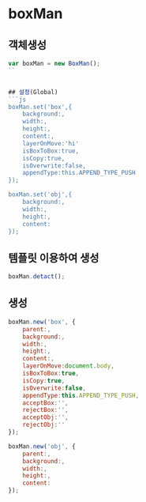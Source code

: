 # boxMan






## 객체생성
```js
var boxMan = new BoxMan();
``


## 설정(Global)
```js
boxMan.set('box',{
	background:,
	width:,
	height:,
	content:,
	layerOnMove:'hi'
    isBoxToBox:true,
    isCopy:true,
    isOverwrite:false,    
    appendType:this.APPEND_TYPE_PUSH
});

boxMan.set('obj',{
	background:,
	width:,
	height:,
	content:
});
```


## 템플릿 이용하여 생성
```js
boxMan.detact();
```



## 생성
```js
boxMan.new('box', {
	parent:,
	background:,
	width:,
	height:,
	content:,
	layerOnMove:document.body,
	isBoxToBox:true,
    isCopy:true,
    isOverwrite:false,
    appendType:this.APPEND_TYPE_PUSH,
	acceptBox:'',
	rejectBox:'',
	acceptObj:'',
	rejectObj:''	
});

boxMan.new('obj', {
	parent:,
	background:,
	width:,
	height:,
	content:
});
```


